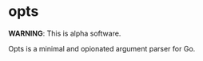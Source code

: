 # opts

**WARNING**: This is alpha software.

Opts is a minimal and opionated argument parser for Go.
